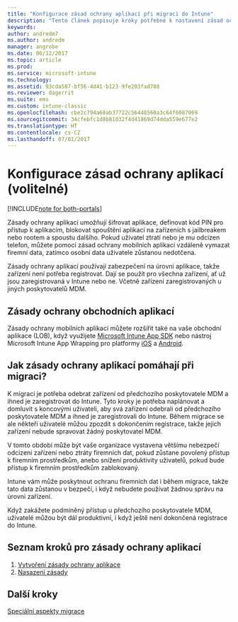 ```yaml
---
title: "Konfigurace zásad ochrany aplikací při migraci do Intune"
description: "Tento článek popisuje kroky potřebné k nastavení zásad ochrany aplikací během migrace do Intune."
keywords: 
author: andredm7
ms.author: andredm
manager: angrobe
ms.date: 06/12/2017
ms.topic: article
ms.prod: 
ms.service: microsoft-intune
ms.technology: 
ms.assetid: 93cda587-bf56-4d41-b123-9fe203fad788
ms.reviewer: dagerrit
ms.suite: ems
ms.custom: intune-classic
ms.openlocfilehash: cbe2c794a68ab37722c56448560a3c64f6087969
ms.sourcegitcommit: 34cfebfc1d8b81032f4d41869d74dda559e677e2
ms.translationtype: HT
ms.contentlocale: cs-CZ
ms.lasthandoff: 07/01/2017
---
```

# <a name="configure-app-protection-policies-optional"></a>Konfigurace zásad ochrany aplikací (volitelné)

[!INCLUDE[note for both-portals](./includes/note-for-both-portals.md)]

Zásady ochrany aplikací umožňují šifrovat aplikace, definovat kód PIN pro přístup k aplikacím, blokovat spouštění aplikací na zařízeních s jailbreakem nebo rootem a spoustu dalšího. Pokud uživatel ztratí nebo je mu odcizen telefon, můžete pomocí zásad ochrany mobilních aplikací vzdáleně vymazat firemní data, zatímco osobní data uživatele zůstanou nedotčena.

Zásady ochrany aplikací používají zabezpečení na úrovni aplikace, takže zařízení není potřeba registrovat. Dají se použít pro všechna zařízení, ať už jsou zaregistrovaná v Intune nebo ne. Včetně zařízení zaregistrovaných u jiných poskytovatelů MDM.

## <a name="app-protection-policies-with-lob-apps"></a>Zásady ochrany obchodních aplikací

Zásady ochrany mobilních aplikací můžete rozšířit také na vaše obchodní aplikace (LOB), když využijete [Microsoft Intune App SDK](/intune-classic/deploy-use/use-the-sdk-to-enable-apps-for-mobile-application-management) nebo nástroj Microsoft Intune App Wrapping pro platformy [iOS](https://www.microsoft.com/download/details.aspx?id=45218&751be11f-ede8-5a0c-058c-2ee190a24fa6=True) a [Android](https://www.microsoft.com/download/details.aspx?id=47267).

## <a name="how-do-app-protection-policies-help-during-migration"></a>Jak zásady ochrany aplikací pomáhají při migraci?

K migraci je potřeba odebrat zařízení od předchozího poskytovatele MDM a ihned je zaregistrovat do Intune. Tyto kroky je potřeba naplánovat a domluvit s koncovými uživateli, aby svá zařízení odebrali od předchozího poskytovatele MDM a ihned je zaregistrovali do Intune. Během migrace se ale někteří uživatelé můžou zpozdit s dokončením registrace, takže jejich zařízení nebude spravovat žádný poskytovatel MDM.

V tomto období může být vaše organizace vystavena většímu nebezpečí odcizení zařízení nebo ztráty firemních dat, pokud zůstane povolený přístup k firemním prostředkům, anebo snížení produktivity uživatelů, pokud bude přístup k firemním prostředkům zablokovaný.

Intune vám může poskytnout ochranu firemních dat i během migrace, takže tato data zůstanou v bezpečí, i když nebudete používat žádnou správu na úrovni zařízení.

Když zakážete podmíněný přístup u předchozího poskytovatele MDM, uživatelé můžou být dál produktivní, i když ještě není dokončená registrace do Intune.

## <a name="task-list-for-app-protection-policies"></a>Seznam kroků pro zásady ochrany aplikací

1. [Vytvoření zásady ochrany aplikace](/intune/app-protection-policies#create-an-app-protection-policy)
2. [Nasazení zásady](/intune/app-protection-policies#deploy-a-policy-to-users)


## <a name="next-steps"></a>Další kroky 

[Speciální aspekty migrace](migration-guide-considerations.md)
